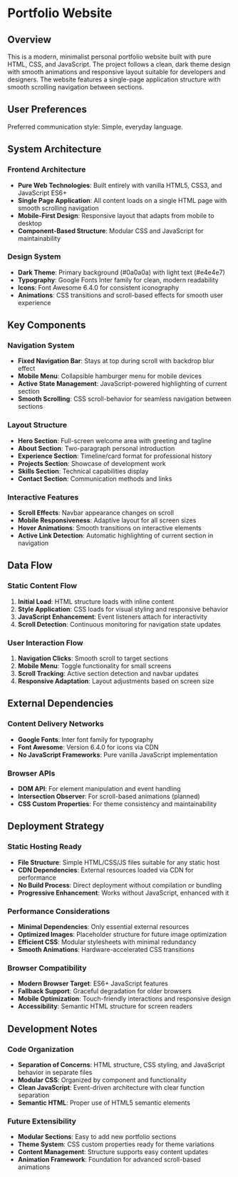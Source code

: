 # Portfolio Website

## Overview

This is a modern, minimalist personal portfolio website built with pure HTML, CSS, and JavaScript. The project follows a clean, dark theme design with smooth animations and responsive layout suitable for developers and designers. The website features a single-page application structure with smooth scrolling navigation between sections.

## User Preferences

Preferred communication style: Simple, everyday language.

## System Architecture

### Frontend Architecture
- **Pure Web Technologies**: Built entirely with vanilla HTML5, CSS3, and JavaScript ES6+
- **Single Page Application**: All content loads on a single HTML page with smooth scrolling navigation
- **Mobile-First Design**: Responsive layout that adapts from mobile to desktop
- **Component-Based Structure**: Modular CSS and JavaScript for maintainability

### Design System
- **Dark Theme**: Primary background (#0a0a0a) with light text (#e4e4e7)
- **Typography**: Google Fonts Inter family for clean, modern readability
- **Icons**: Font Awesome 6.4.0 for consistent iconography
- **Animations**: CSS transitions and scroll-based effects for smooth user experience

## Key Components

### Navigation System
- **Fixed Navigation Bar**: Stays at top during scroll with backdrop blur effect
- **Mobile Menu**: Collapsible hamburger menu for mobile devices
- **Active State Management**: JavaScript-powered highlighting of current section
- **Smooth Scrolling**: CSS scroll-behavior for seamless navigation between sections

### Layout Structure
- **Hero Section**: Full-screen welcome area with greeting and tagline
- **About Section**: Two-paragraph personal introduction
- **Experience Section**: Timeline/card format for professional history
- **Projects Section**: Showcase of development work
- **Skills Section**: Technical capabilities display
- **Contact Section**: Communication methods and links

### Interactive Features
- **Scroll Effects**: Navbar appearance changes on scroll
- **Mobile Responsiveness**: Adaptive layout for all screen sizes
- **Hover Animations**: Smooth transitions on interactive elements
- **Active Link Detection**: Automatic highlighting of current section in navigation

## Data Flow

### Static Content Flow
1. **Initial Load**: HTML structure loads with inline content
2. **Style Application**: CSS loads for visual styling and responsive behavior
3. **JavaScript Enhancement**: Event listeners attach for interactivity
4. **Scroll Detection**: Continuous monitoring for navigation state updates

### User Interaction Flow
1. **Navigation Clicks**: Smooth scroll to target sections
2. **Mobile Menu**: Toggle functionality for small screens
3. **Scroll Tracking**: Active section detection and navbar updates
4. **Responsive Adaptation**: Layout adjustments based on screen size

## External Dependencies

### Content Delivery Networks
- **Google Fonts**: Inter font family for typography
- **Font Awesome**: Version 6.4.0 for icons via CDN
- **No JavaScript Frameworks**: Pure vanilla JavaScript implementation

### Browser APIs
- **DOM API**: For element manipulation and event handling
- **Intersection Observer**: For scroll-based animations (planned)
- **CSS Custom Properties**: For theme consistency and maintainability

## Deployment Strategy

### Static Hosting Ready
- **File Structure**: Simple HTML/CSS/JS files suitable for any static host
- **CDN Dependencies**: External resources loaded via CDN for performance
- **No Build Process**: Direct deployment without compilation or bundling
- **Progressive Enhancement**: Works without JavaScript, enhanced with it

### Performance Considerations
- **Minimal Dependencies**: Only essential external resources
- **Optimized Images**: Placeholder structure for future image optimization
- **Efficient CSS**: Modular stylesheets with minimal redundancy
- **Smooth Animations**: Hardware-accelerated CSS transitions

### Browser Compatibility
- **Modern Browser Target**: ES6+ JavaScript features
- **Fallback Support**: Graceful degradation for older browsers
- **Mobile Optimization**: Touch-friendly interactions and responsive design
- **Accessibility**: Semantic HTML structure for screen readers

## Development Notes

### Code Organization
- **Separation of Concerns**: HTML structure, CSS styling, and JavaScript behavior in separate files
- **Modular CSS**: Organized by component and functionality
- **Clean JavaScript**: Event-driven architecture with clear function separation
- **Semantic HTML**: Proper use of HTML5 semantic elements

### Future Extensibility
- **Modular Sections**: Easy to add new portfolio sections
- **Theme System**: CSS custom properties ready for theme variations
- **Content Management**: Structure supports easy content updates
- **Animation Framework**: Foundation for advanced scroll-based animations